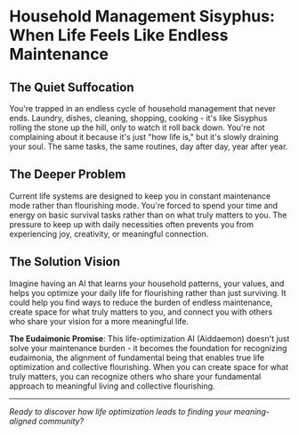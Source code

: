 # Household Management Sisyphus: When Life Feels Like Endless Maintenance

## The Quiet Suffocation
You're trapped in an endless cycle of household management that never ends. Laundry, dishes, cleaning, shopping, cooking - it's like Sisyphus rolling the stone up the hill, only to watch it roll back down. You're not complaining about it because it's just "how life is," but it's slowly draining your soul. The same tasks, the same routines, day after day, year after year.

## The Deeper Problem
Current life systems are designed to keep you in constant maintenance mode rather than flourishing mode. You're forced to spend your time and energy on basic survival tasks rather than on what truly matters to you. The pressure to keep up with daily necessities often prevents you from experiencing joy, creativity, or meaningful connection.

## The Solution Vision
Imagine having an AI that learns your household patterns, your values, and helps you optimize your daily life for flourishing rather than just surviving. It could help you find ways to reduce the burden of endless maintenance, create space for what truly matters to you, and connect you with others who share your vision for a more meaningful life.

**The Eudaimonic Promise**: This life-optimization AI (Aiddaemon) doesn't just solve your maintenance burden - it becomes the foundation for recognizing eudaimonia, the alignment of fundamental being that enables true life optimization and collective flourishing. When you can create space for what truly matters, you can recognize others who share your fundamental approach to meaningful living and collective flourishing.

---

*Ready to discover how life optimization leads to finding your meaning-aligned community?*
